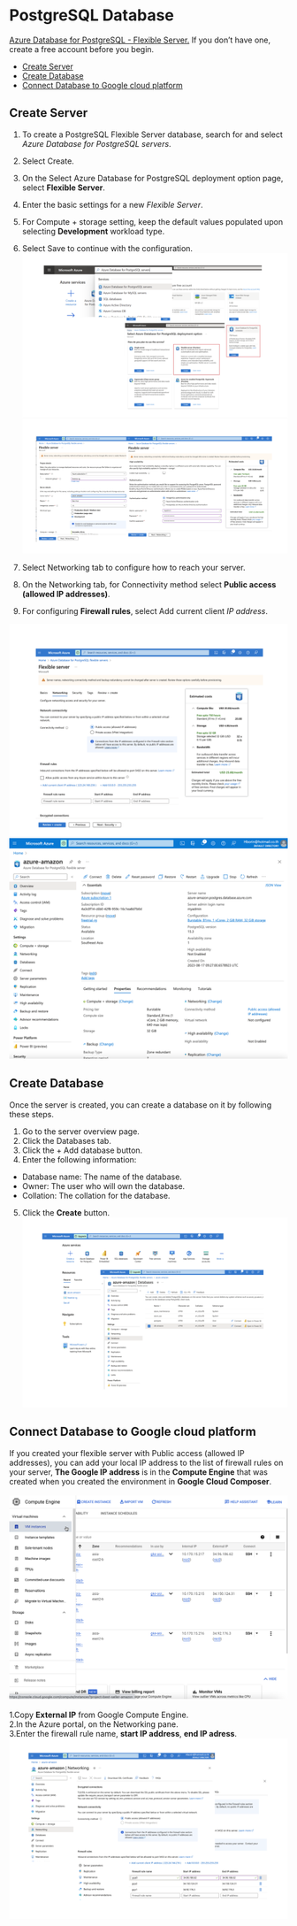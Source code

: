 PostgreSQL Database
============
[Azure Database for PostgreSQL - Flexible Server.](https://azure.microsoft.com/en-gb/free/) If you don’t have one, create a free account before you begin.
- [Create Server](01-postgres.md#Create-Server)
- [Create Database](01-postgres.md#Create-Database)
- [Connect Database to Google cloud platform](01-postgres.md#Connect-Database-to-Google-cloud-platform)


## Create Server
1. To create a PostgreSQL Flexible Server database, search for and select _Azure Database for PostgreSQL servers_.<br>
2. Select Create.<br>
3. On the Select Azure Database for PostgreSQL deployment option page, select **Flexible Server**.<br>
4. Enter the basic settings for a new _Flexible Server_.<br>
5. For Compute + storage setting, keep the default values populated upon selecting **Development** workload type.<br>
6. Select Save to continue with the configuration.<br>
![3](/images/azure-3.png)
![4](/images/azure-4.png)

7. Select Networking tab to configure how to reach your server. <br>
8. On the Networking tab, for Connectivity method select **Public access (allowed IP addresses)**. <br>
9. For configuring **Firewall rules**, select Add current client _IP address_.<br>

![5](/images/azure-5.png)
![A](/images/azure-0.png)

## Create Database
Once the server is created, you can create a database on it by following these steps.<br>
1. Go to the server overview page.<br>
2. Click the Databases tab.<br>
3. Click the + Add database button.<br>
4. Enter the following information:
- Database name: The name of the database.
- Owner: The user who will own the database.
- Collation: The collation for the database.
 
5. Click the **Create** button.
![7](/images/azure-7.png)

## Connect Database to Google cloud platform
If you created your flexible server with Public access (allowed IP addresses), you can add your local IP address to the list of firewall rules on your server, **The Google IP address** is in the **Compute Engine** that was created when you created the environment in **Google Cloud Composer**.
<br>
<br>
![C](/images/compute-engine.png)
<br>
<br>
1.Copy **External IP** from Google Compute Engine. <br>
2.In the Azure portal, on the Networking pane. <br>
3.Enter the firewall rule name, **start IP address**, **end IP adress**. <br>
![B](/images/azure-6.png)

